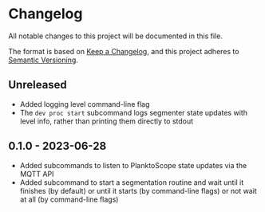 # Changelog

All notable changes to this project will be documented in this file.

The format is based on [Keep a Changelog](https://keepachangelog.com/en/1.0.0/),
and this project adheres to [Semantic Versioning](https://semver.org/spec/v2.0.0.html).

## Unreleased

- Added logging level command-line flag
- The `dev proc start` subcommand logs segmenter state updates with level info, rather than printing them directly to stdout

## 0.1.0 - 2023-06-28

- Added subcommands to listen to PlanktoScope state updates via the MQTT API
- Added subcommand to start a segmentation routine and wait until it finishes (by default) or until it starts (by command-line flags) or not wait at all (by command-line flags)
